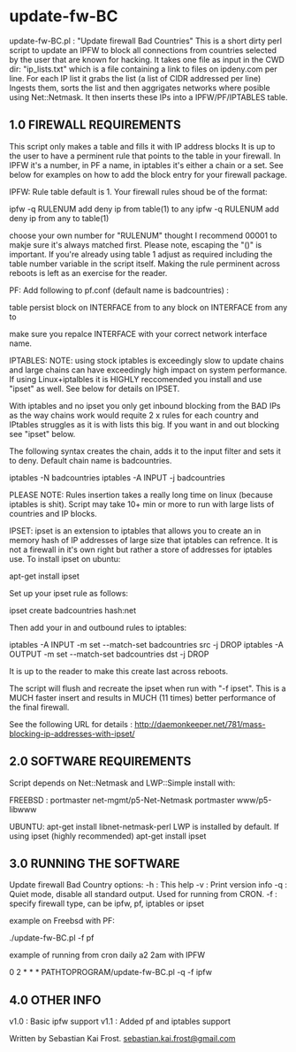 # update-fw-BC

update-fw-BC.pl : "Update firewall Bad Countries" This is a 
short dirty perl script to update an IPFW to block all 
connections from countries selected by the user that are known
for hacking. It takes one file as input in the CWD dir: 
"ip_lists.txt" which is a file containing a link to files on
ipdeny.com per line. For each IP list it grabs the list 
(a list of CIDR addressed per line) Ingests them, sorts the 
list and then aggrigates networks where posible using 
Net::Netmask. It then inserts these IPs into a IPFW/PF/IPTABLES table.

1.0 FIREWALL REQUIREMENTS
-------------------------
This script only makes a table and fills it with IP address blocks
It is up to the user to have a perminent rule that points to 
the table in your firewall. In IPFW it's a number, in PF a name, in 
iptables it's either a chain or a set. See below for examples on 
how to add the block entry for your firewall package. 

IPFW:
Rule table default is 1. Your firewall rules shoud be of the format:

ipfw -q RULENUM add deny ip from table\(1\) to any
ipfw -q RULENUM add deny ip from any to table\(1\)

choose your own number for "RULENUM" thought I recommend
00001 to makje sure it's always matched first. 
Please note, escaping the "()" is important. If you're already
using table 1 adjust as required including the table number variable
in the script itself. Making the rule perminent
across reboots is left as an exercise for the reader. 

PF:
Add following to pf.conf (default name is badcountries) :

table <badcountries> persist
block on INTERFACE from <badcountries> to any
block on INTERFACE from any to <badcountries>

make sure you repalce INTERFACE with your correct network interface name.

IPTABLES:
NOTE: using stock iptables is exceedingly slow to update chains and
large chains can have exceedingly high impact on system performance. 
If using Linux+iptalbles it is HIGHLY reccomended you install and use 
"ipset" as well. See below for details on IPSET.
 
With iptables and no ipset you only get inbound blocking from the BAD IPs as
the way chains work would requite 2 x rules for each country and 
IPtables struggles as it is with lists this big. If you want in and out 
blocking see "ipset" below.

The following syntax creates the chain, adds it to the input filter and
sets it to deny. Default chain name is badcountries.

iptables -N badcountries
iptables -A INPUT -j badcountries

PLEASE NOTE: Rules insertion takes a really long time on linux 
(because iptables is shit). Script may take 10+  min or more to run 
with large lists of countries and IP blocks. 

IPSET:
ipset is an extension to iptables that allows you to create an in memory
hash of IP addresses of large size that iptables can refrence. It is not 
a firewall in it's own right but rather a store of addresses for iptables
use. To install ipset on ubuntu: 

apt-get install ipset

Set up your ipset rule as follows: 

ipset create badcountries hash:net

Then add your in and outbound rules to iptables: 

iptables -A INPUT -m set --match-set badcountries src -j DROP 
iptables -A OUTPUT -m set --match-set badcountries dst -j DROP

It is up to the reader to make this create last across reboots. 

The script will flush and recreate the ipset when run with 
"-f ipset". This is a MUCH faster insert and results in MUCH (11 times)
better performance of the final firewall. 

See the following URL for details : http://daemonkeeper.net/781/mass-blocking-ip-addresses-with-ipset/

2.0 SOFTWARE REQUIREMENTS
-------------------------
Script depends on Net::Netmask  and LWP::Simple install with:

FREEBSD :
portmaster net-mgmt/p5-Net-Netmask
portmaster www/p5-libwww

UBUNTU: 
apt-get install libnet-netmask-perl
LWP is installed by default. 
If using ipset (highly recommended)
apt-get install ipset

3.0 RUNNING THE SOFTWARE 
------------------------

Update firewall Bad Country options:
-h : This help
-v : Print version info
-q : Quiet mode, disable all standard output. Used for running from CRON.
-f : specify firewall type, can be ipfw, pf, iptables or ipset

example on Freebsd with PF:

./update-fw-BC.pl -f pf

example of running from cron daily a2 2am with IPFW

0 2 * * * PATHTOPROGRAM/update-fw-BC.pl -q -f ipfw

4.0 OTHER INFO
-------------- 
v1.0 : Basic ipfw support
v1.1 : Added pf and iptables support

Written by Sebastian Kai Frost. sebastian.kai.frost@gmail.com

